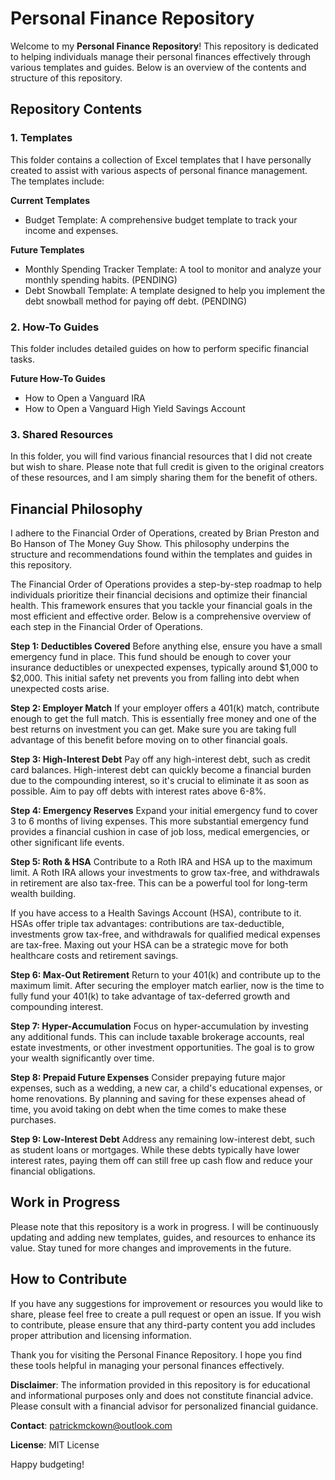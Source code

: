 # Personal Finance Repository
Welcome to my **Personal Finance Repository**! This repository is dedicated to helping individuals manage their personal finances effectively through various templates and guides. Below is an overview of the contents and structure of this repository.

## Repository Contents
### 1. Templates
This folder contains a collection of Excel templates that I have personally created to assist with various aspects of personal finance management. The templates include:

**Current Templates**
* Budget Template: A comprehensive budget template to track your income and expenses.

**Future Templates**
* Monthly Spending Tracker Template: A tool to monitor and analyze your monthly spending habits. (PENDING)
* Debt Snowball Template: A template designed to help you implement the debt snowball method for paying off debt. (PENDING)

### 2. How-To Guides
This folder includes detailed guides on how to perform specific financial tasks.

**Future How-To Guides**
* How to Open a Vanguard IRA
* How to Open a Vanguard High Yield Savings Account

### 3. Shared Resources
In this folder, you will find various financial resources that I did not create but wish to share. Please note that full credit is given to the original creators of these resources, and I am simply sharing them for the benefit of others.

## Financial Philosophy
I adhere to the Financial Order of Operations, created by Brian Preston and Bo Hanson of The Money Guy Show. This philosophy underpins the structure and recommendations found within the templates and guides in this repository.

The Financial Order of Operations provides a step-by-step roadmap to help individuals prioritize their financial decisions and optimize their financial health. This framework ensures that you tackle your financial goals in the most efficient and effective order. Below is a comprehensive overview of each step in the Financial Order of Operations.

**Step 1: Deductibles Covered**
Before anything else, ensure you have a small emergency fund in place. This fund should be enough to cover your insurance deductibles or unexpected expenses, typically around $1,000 to $2,000. This initial safety net prevents you from falling into debt when unexpected costs arise.

**Step 2: Employer Match**
If your employer offers a 401(k) match, contribute enough to get the full match. This is essentially free money and one of the best returns on investment you can get. Make sure you are taking full advantage of this benefit before moving on to other financial goals.

**Step 3: High-Interest Debt**
Pay off any high-interest debt, such as credit card balances. High-interest debt can quickly become a financial burden due to the compounding interest, so it's crucial to eliminate it as soon as possible. Aim to pay off debts with interest rates above 6-8%.

**Step 4: Emergency Reserves**
Expand your initial emergency fund to cover 3 to 6 months of living expenses. This more substantial emergency fund provides a financial cushion in case of job loss, medical emergencies, or other significant life events.

**Step 5: Roth & HSA**
Contribute to a Roth IRA and HSA up to the maximum limit. A Roth IRA allows your investments to grow tax-free, and withdrawals in retirement are also tax-free. This can be a powerful tool for long-term wealth building.

If you have access to a Health Savings Account (HSA), contribute to it. HSAs offer triple tax advantages: contributions are tax-deductible, investments grow tax-free, and withdrawals for qualified medical expenses are tax-free. Maxing out your HSA can be a strategic move for both healthcare costs and retirement savings.

**Step 6: Max-Out Retirement**
Return to your 401(k) and contribute up to the maximum limit. After securing the employer match earlier, now is the time to fully fund your 401(k) to take advantage of tax-deferred growth and compounding interest.

**Step 7: Hyper-Accumulation**
Focus on hyper-accumulation by investing any additional funds. This can include taxable brokerage accounts, real estate investments, or other investment opportunities. The goal is to grow your wealth significantly over time.

**Step 8: Prepaid Future Expenses**
Consider prepaying future major expenses, such as a wedding, a new car, a child's educational expenses, or home renovations. By planning and saving for these expenses ahead of time, you avoid taking on debt when the time comes to make these purchases.

**Step 9: Low-Interest Debt**
Address any remaining low-interest debt, such as student loans or mortgages. While these debts typically have lower interest rates, paying them off can still free up cash flow and reduce your financial obligations.

## Work in Progress
Please note that this repository is a work in progress. I will be continuously updating and adding new templates, guides, and resources to enhance its value. Stay tuned for more changes and improvements in the future.

## How to Contribute
If you have any suggestions for improvement or resources you would like to share, please feel free to create a pull request or open an issue. If you wish to contribute, please ensure that any third-party content you add includes proper attribution and licensing information.

Thank you for visiting the Personal Finance Repository. I hope you find these tools helpful in managing your personal finances effectively.

**Disclaimer**: The information provided in this repository is for educational and informational purposes only and does not constitute financial advice. Please consult with a financial advisor for personalized financial guidance.

**Contact**: patrickmckown@outlook.com

**License**: MIT License

Happy budgeting!
